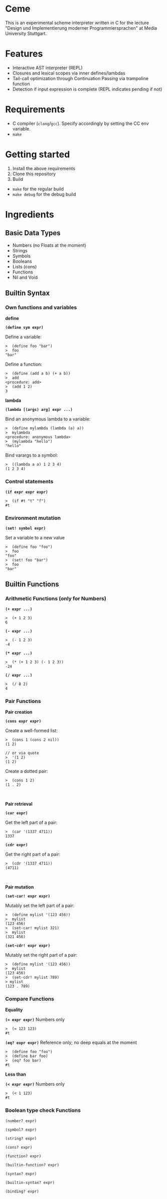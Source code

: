 # Ceme

This is an experimental scheme interpreter written in C for the lecture "Design und Implementierung moderner Programmiersprachen" at Media University Stuttgart.

# Features

* Interactive AST interpreter (REPL)
* Closures and lexical scopes via inner defines/lambdas
* Tail-call optimization through Continuation Passing via trampoline function
* Detection if input expression is complete (REPL indicates pending if not)

# Requirements

* C compiler (`clang`/`gcc`). Specify accordingly by setting the CC env variable.
* `make`

# Getting started

1. Install the above requirements
2. Clone this repository
3. Build
  - `make` for the regular build
  - `make debug` for the debug build

# Ingredients

## Basic Data Types

* Numbers (no Floats at the moment)
* Strings
* Symbols
* Booleans
* Lists (cons)
* Functions
* Nil and Void

## Builtin Syntax

### Own functions and variables

__define__

__`(define sym expr)`__

Define a variable:

```
>  (define foo "bar")
>  foo
"bar"
```

Define a function:

```
>  (define (add a b) (+ a b))
>  add
<procedure: add>
>  (add 1 2)
3
```

__lambda__

__`(lambda [(args) arg] expr ...)`__

Bind an anonymous lambda to a variable:

```
>  (define mylambda (lambda (a) a))
>  mylambda
<procedure: anonymous lambda>
>  (mylambda "hello")
"hello"
```

Bind varargs to a symbol:

```
>  ((lambda a a) 1 2 3 4)
(1 2 3 4)
```

### Control statements

__`(if expr expr expr)`__

```
>  (if #t "t" "f")
#t
```

### Environment mutation

__`(set! symbol expr)`__

Set a variable to a new value

```
>  (define foo "foo")
>  foo
"foo"
>  (set! foo "bar")
>  foo
"bar"
```

## Builtin Functions

### Arithmetic Functions (only for Numbers)

__`(+ expr ...)`__

```
>  (+ 1 2 3)
6
```

__`(- expr ...)`__

```
>  (- 1 2 3)
-4
```

__`(* expr ...)`__

```
>  (* (+ 1 2 3) (- 1 2 3))
-24
```

__`(/ expr ...)`__

```
>  (/ 8 2)
4
```

### Pair Functions

__Pair creation__

__`(cons expr expr)`__

Create a well-formed list:

```
>  (cons 1 (cons 2 nil))
(1 2)

// or via quote
>  '(1 2)
(1 2)
```

Create a dotted pair:

```
>  (cons 1 2)
(1 . 2)
```

<br>

__Pair retrieval__

__`(car expr)`__

Get the left part of a pair:

```
>  (car '(1337 4711))
1337
```

__`(cdr expr)`__

Get the right part of a pair:

```
>  (cdr '(1337 4711))
(4711)
```

<br>

__Pair mutation__

__`(set-car! expr expr)`__

Mutably set the left part of a pair:

```
>  (define mylist '(123 456))
>  mylist
(123 456)
>  (set-car! mylist 321)
>  mylist
(321 456)
```

__`(set-cdr! expr expr)`__

Mutably set the right part of a pair:

```
>  (define mylist '(123 456))
>  mylist
(123 456)
>  (set-cdr! mylist 789)
> mylist
(123 . 789)
```

### Compare Functions

__Equality__

__`(= expr expr)`__ Numbers only

```
>  (= 123 123)
#t
```

__`(eq? expr expr)`__ Reference only; no deep equals at the moment

```
>  (define foo "foo")
>  (define bar foo)
>  (eq? foo bar)
#t
```
__Less than__

__`(< expr expr)`__ Numbers only

```
>  (< 1 123)
#t
```

### Boolean type check Functions

`(number? expr)`

`(symbol? expr)`

`(string? expr)`

`(cons? expr)`

`(function? expr)`

`(builtin-function? expr)`

`(syntax? expr)`

`(builtin-syntax? expr)`

`(binding? expr)`
